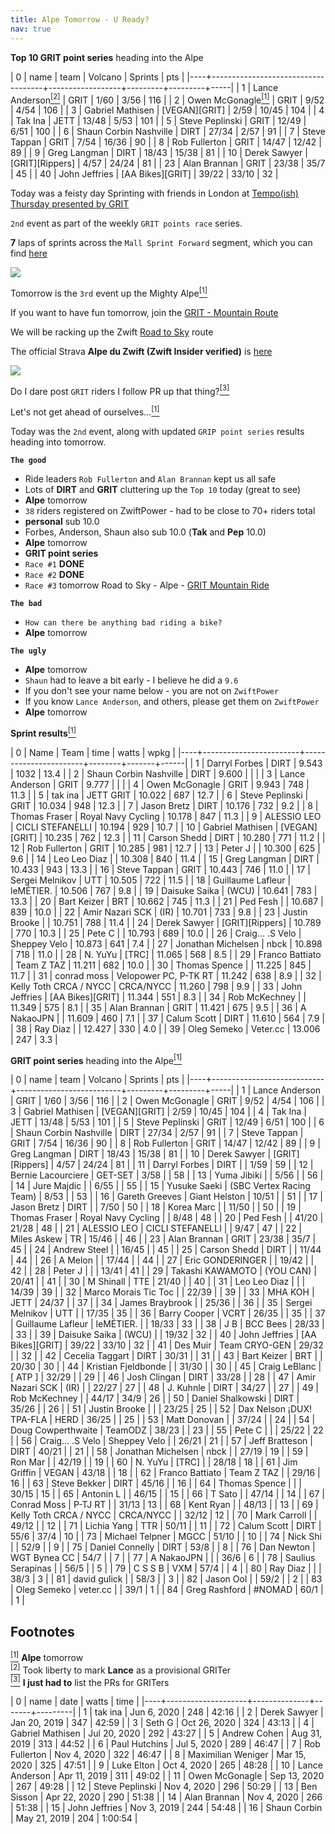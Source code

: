 ```yaml
---
title: Alpe Tomorrow - U Ready?
nav: true
---
```


**Top 10 GRIT point series** heading into the Alpe

|  0 | name                               | team             | Volcano | Sprints | pts |
|----+------------------------------------+------------------+---------+---------+-----|
|  1 | Lance Anderson[<sup>[2]</sup>](#2) | GRIT             | 1/60    | 3/56    | 116 |
|  2 | Owen McGonagle[<sup>[1]</sup>](#1) | GRIT             | 9/52    | 4/54    | 106 |
|  3 | Gabriel Mathisen                   | [VEGAN][GRIT]    | 2/59    | 10/45   | 104 |
|  4 | Tak Ina                            | JETT             | 13/48   | 5/53    | 101 |
|  5 | Steve Peplinski                    | GRIT             | 12/49   | 6/51    | 100 |
|  6 | Shaun Corbin Nashville             | DIRT             | 27/34   | 2/57    |  91 |
|  7 | Steve Tappan                       | GRIT             | 7/54    | 16/36   |  90 |
|  8 | Rob Fullerton                      | GRIT             | 14/47   | 12/42   |  89 |
|  9 | Greg Langman                       | DIRT             | 18/43   | 15/38   |  81 |
| 10 | Derek Sawyer                       | [GRIT][Rippers]  | 4/57    | 24/24   |  81 |
| 23 | Alan Brannan                       | GRIT             | 23/38   | 35/7    |  45 |
| 40 | John Jeffries                      | [AA Bikes][GRIT] | 39/22   | 33/10   |  32 |


Today was a feisty day Sprinting with friends in London at [Tempo(ish) Thursday presented by GRIT](https://zwiftpower.com/events.php?zid=1356501)

`2nd` event as part of the weekly `GRIT points race` series.

**7** laps of sprints across the `Mall Sprint Forward` segment, which you can find [here](https://www.strava.com/segments/12749377?filter=overall)

![](../../12/03/images/The_Mall_Sprint_Forward.png)

Tomorrow is the `3rd` event up the Mighty Alpe[<sup>[1]</sup>](#1)

If you want to have fun tomorrow, join the [GRIT - Mountain Route](https://zwiftpower.com/events.php?zid=1360657)

We will be racking up the Zwift [Road to Sky](https://zwiftinsider.com/route/road-to-sky/) route

The official Strava **Alpe du Zwift (Zwift Insider verified)** is [here](https://www.strava.com/segments/17267489)

![](images/alpe_du_zwift.png)

Do I dare post `GRIT` riders I follow PR up that thing?[<sup>[3]</sup>](#3)

Let's not get ahead of ourselves...[<sup>[1]</sup>](#1)

Today was the `2nd` event, along with updated `GRIP point series` results
heading into tomorrow.

**`The good`**

- Ride leaders `Rob Fullerton` and `Alan Brannan` kept us all safe
- Lots of **DIRT** and **GRIT** cluttering up the `Top 10` today (great to see)
- **Alpe** tomorrow
- `38` riders registered on ZwiftPower - had to be close to 70+ riders total
- **personal** sub 10.0
- Forbes, Anderson, Shaun also sub 10.0 (**Tak** and **Pep** 10.0)
- **Alpe** tomorrow
- **GRIT point series**
- `Race #1` **DONE**
- `Race #2` **DONE**
- `Race #3` tomorrow Road to Sky - Alpe - [GRIT Mountain Ride](https://zwiftpower.com/events.php?zid=1360657)

**`The bad`**

- `How can there be anything bad riding a bike?`
- **Alpe** tomorrow

**`The ugly`**
- **Alpe** tomorrow
- `Shaun` had to leave a bit early - I believe he did a `9.6`
- If you don't see your name below - you are not on `ZwiftPower`
- If you know `Lance Anderson`, and others, please get them on `ZwiftPower`
- **Alpe** tomorrow

**Sprint results**[<sup>[1]</sup>](#1)

|  0 | Name                   | Team                  |   time | watts | wpkg |
|----+------------------------+-----------------------+--------+-------+------|
|  1 | Darryl Forbes          | DIRT                  |  9.543 |  1032 | 13.4 |
|  2 | Shaun Corbin Nashville | DIRT                  |  9.600 |       |      |
|  3 | Lance Anderson         | GRIT                  |  9.777 |       |      |
|  4 | Owen McGonagle         | GRIT                  |  9.943 |   748 | 11.3 |
|  5 | tak ina                | JETT  GRIT            | 10.022 |   687 | 12.7 |
|  6 | Steve Peplinski        | GRIT                  | 10.034 |   948 | 12.3 |
|  7 | Jason Bretz            | DIRT                  | 10.176 |   732 |  9.2 |
|  8 | Thomas Fraser          | Royal Navy Cycling    | 10.178 |   847 | 11.3 |
|  9 | ALESSIO LEO            | CICLI STEFANELLI      | 10.194 |   929 | 10.7 |
| 10 | Gabriel Mathisen       | [VEGAN][GRIT]         | 10.235 |   762 | 12.3 |
| 11 | Carson Shedd           | DIRT                  | 10.280 |   771 | 11.2 |
| 12 | Rob Fullerton          | GRIT                  | 10.285 |   981 | 12.7 |
| 13 | Peter J                |                       | 10.300 |   625 |  9.6 |
| 14 | Leo Leo Diaz           |                       | 10.308 |   840 | 11.4 |
| 15 | Greg Langman           | DIRT                  | 10.433 |   943 | 13.3 |
| 16 | Steve Tappan           | GRIT                  | 10.443 |   746 | 11.0 |
| 17 | Sergei Melnikov        | UTT                   | 10.505 |   722 | 11.5 |
| 18 | Guillaume Lafleur      | leMÉTIER.             | 10.506 |   767 |  9.8 |
| 19 | Daisuke Saika          | (WCU)                 | 10.641 |   783 | 13.3 |
| 20 | Bart Keizer            | BRT                   | 10.662 |   745 | 11.3 |
| 21 | Ped Fesh               |                       | 10.687 |   839 | 10.0 |
| 22 | Amir Nazari SCK        | (IR)                  | 10.701 |   733 |  9.8 |
| 23 | Justin Brooke          |                       | 10.751 |   788 | 11.4 |
| 24 | Derek Sawyer           | [GRIT][Rippers]       | 10.789 |   770 | 10.3 |
| 25 | Pete C                 |                       | 10.793 |   689 | 10.0 |
| 26 | Craig... .S Velo       | Sheppey Velo          | 10.873 |   641 |  7.4 |
| 27 | Jonathan Michelsen     | nbck                  | 10.898 |   718 | 11.0 |
| 28 | N. YuYu                | [TRC]                 | 11.065 |   568 |  8.5 |
| 29 | Franco Battiato        | Team Z TAZ            | 11.211 |   682 | 10.0 |
| 30 | Thomas Spence          |                       | 11.225 |   845 | 11.7 |
| 31 | conrad moss            | Velopower PC, P-TK RT | 11.242 |   638 |  8.9 |
| 32 | Kelly Toth CRCA / NYCC | CRCA/NYCC             | 11.260 |   798 |  9.9 |
| 33 | John Jeffries          | [AA Bikes][GRIT]      | 11.344 |   551 |  8.3 |
| 34 | Rob McKechney          |                       | 11.349 |   575 |  8.1 |
| 35 | Alan Brannan           | GRIT                  | 11.421 |   675 |  9.5 |
| 36 | A NakaoJPN             |                       | 11.609 |   460 |  7.1 |
| 37 | Calum Scott            | DIRT                  | 11.610 |   564 |  7.9 |
| 38 | Ray Diaz               |                       | 12.427 |   330 |  4.0 |
| 39 | Oleg Semeko            | Veter.cc              | 13.006 |   247 |  3.3 |

**GRIT point series** heading into the Alpe[<sup>[1]</sup>](#1)

|  0 | name                       | team                     | Volcano | Sprints | pts |
|----+----------------------------+--------------------------+---------+---------+-----|
|  1 | Lance Anderson             | GRIT                     | 1/60    | 3/56    | 116 |
|  2 | Owen McGonagle             | GRIT                     | 9/52    | 4/54    | 106 |
|  3 | Gabriel Mathisen           | [VEGAN][GRIT]            | 2/59    | 10/45   | 104 |
|  4 | Tak Ina                    | JETT                     | 13/48   | 5/53    | 101 |
|  5 | Steve Peplinski            | GRIT                     | 12/49   | 6/51    | 100 |
|  6 | Shaun Corbin Nashville     | DIRT                     | 27/34   | 2/57    |  91 |
|  7 | Steve Tappan               | GRIT                     | 7/54    | 16/36   |  90 |
|  8 | Rob Fullerton              | GRIT                     | 14/47   | 12/42   |  89 |
|  9 | Greg Langman               | DIRT                     | 18/43   | 15/38   |  81 |
| 10 | Derek Sawyer               | [GRIT][Rippers]          | 4/57    | 24/24   |  81 |
| 11 | Darryl Forbes              | DIRT                     |         | 1/59    |  59 |
| 12 | Bernie Lacourciere         | GET-SET                  | 3/58    |         |  58 |
| 13 | Yuma Jibiki                |                          | 5/56    |         |  56 |
| 14 | Jure Majdic                |                          | 6/55    |         |  55 |
| 15 | Yusuke Saeki               | (SBC Vertex Racing Team) | 8/53    |         |  53 |
| 16 | Gareth Greeves             | Giant Helston            | 10/51   |         |  51 |
| 17 | Jason Bretz                | DIRT                     |         | 7/50    |  50 |
| 18 | Korea Marc                 |                          | 11/50   |         |  50 |
| 19 | Thomas Fraser              | Royal Navy Cycling       |         | 8/48    |  48 |
| 20 | Ped Fesh                   |                          | 41/20   | 21/28   |  48 |
| 21 | ALESSIO LEO                | CICLI STEFANELLI         |         | 9/47    |  47 |
| 22 | Miles Askew                | TR                       | 15/46   |         |  46 |
| 23 | Alan Brannan               | GRIT                     | 23/38   | 35/7    |  45 |
| 24 | Andrew Steel               |                          | 16/45   |         |  45 |
| 25 | Carson Shedd               | DIRT                     |         | 11/44   |  44 |
| 26 | A Melon                    |                          | 17/44   |         |  44 |
| 27 | Eric GONDERINGER           |                          | 19/42   |         |  42 |
| 28 | Peter J                    |                          |         | 13/41   |  41 |
| 29 | Takashi KAWAMOTO           | (YOU CAN)                | 20/41   |         |  41 |
| 30 | M Shinall                  | TTE                      | 21/40   |         |  40 |
| 31 | Leo Leo Diaz               |                          |         | 14/39   |  39 |
| 32 | Marco Morais Tic Toc       |                          | 22/39   |         |  39 |
| 33 | MHA KOH                    | JETT                     | 24/37   |         |  37 |
| 34 | James Braybrook            |                          | 25/36   |         |  36 |
| 35 | Sergei Melnikov            | UTT                      |         | 17/35   |  35 |
| 36 | Barry Cooper               | VCRT                     | 26/35   |         |  35 |
| 37 | Guillaume Lafleur          | leMÉTIER.                |         | 18/33   |  33 |
| 38 | J B                        | BCC   Bees               | 28/33   |         |  33 |
| 39 | Daisuke Saika              | (WCU)                    |         | 19/32   |  32 |
| 40 | John Jeffries              | [AA Bikes][GRIT]         | 39/22   | 33/10   |  32 |
| 41 | Des Muir                   | Team CRYO-GEN            | 29/32   |         |  32 |
| 42 | Cecelia Taggart            | DIRT                     | 30/31   |         |  31 |
| 43 | Bart Keizer                | BRT                      |         | 20/30   |  30 |
| 44 | Kristian Fjeldbonde        |                          | 31/30   |         |  30 |
| 45 | Craig LeBlanc              | [ ATP ]                  | 32/29   |         |  29 |
| 46 | Josh Clingan               | DIRT                     | 33/28   |         |  28 |
| 47 | Amir Nazari SCK            | (IR)                     |         | 22/27   |  27 |
| 48 | J. Kuhnle                  | DIRT                     | 34/27   |         |  27 |
| 49 | Rob McKechney              |                          | 44/17   | 34/9    |  26 |
| 50 | Daniel Shalkowski          | DIRT                     | 35/26   |         |  26 |
| 51 | Justin Brooke              |                          |         | 23/25   |  25 |
| 52 | Dax Nelson   ¡DUX! TPA-FLA | HERD                     | 36/25   |         |  25 |
| 53 | Matt Donovan               |                          | 37/24   |         |  24 |
| 54 | Doug Cowperthwaite         | TeamODZ                  | 38/23   |         |  23 |
| 55 | Pete C                     |                          |         | 25/22   |  22 |
| 56 | Craig... .S Velo           | Sheppey Velo             |         | 26/21   |  21 |
| 57 | Jeff Bratteson             | DIRT                     | 40/21   |         |  21 |
| 58 | Jonathan Michelsen         | nbck                     |         | 27/19   |  19 |
| 59 | Ron Mar                    |                          | 42/19   |         |  19 |
| 60 | N. YuYu                    | [TRC]                    |         | 28/18   |  18 |
| 61 | Jim Griffin                | VEGAN                    | 43/18   |         |  18 |
| 62 | Franco Battiato            | Team Z TAZ               |         | 29/16   |  16 |
| 63 | Steve Bekker               | DIRT                     | 45/16   |         |  16 |
| 64 | Thomas Spence              |                          |         | 30/15   |  15 |
| 65 | Antonin L                  |                          | 46/15   |         |  15 |
| 66 | T Sato                     |                          | 47/14   |         |  14 |
| 67 | Conrad Moss                | P-TJ RT                  |         | 31/13   |  13 |
| 68 | Kent Ryan                  |                          | 48/13   |         |  13 |
| 69 | Kelly Toth CRCA / NYCC     | CRCA/NYCC                |         | 32/12   |  12 |
| 70 | Mark Carroll               |                          | 49/12   |         |  12 |
| 71 | Lichia Yang                | TTR                      | 50/11   |         |  11 |
| 72 | Calum Scott                | DIRT                     | 55/6    | 37/4    |  10 |
| 73 | Michael Telpner            | MGCC                     | 51/10   |         |  10 |
| 74 | Nick Shi                   |                          | 52/9    |         |   9 |
| 75 | Daniel Connelly            | DIRT                     | 53/8    |         |   8 |
| 76 | Dan Newton                 | WGT   Bynea CC           | 54/7    |         |   7 |
| 77 | A NakaoJPN                 |                          |         | 36/6    |   6 |
| 78 | Saulius Serapinas          |                          | 56/5    |         |   5 |
| 79 | C S S B                    | VXM                      | 57/4    |         |   4 |
| 80 | Ray Diaz                   |                          |         | 38/3    |   3 |
| 81 | david gulick               |                          | 58/3    |         |   3 |
| 82 | Jason OoI                  |                          | 59/2    |         |   2 |
| 83 | Oleg Semeko                | veter.cc                 |         | 39/1    |   1 |
| 84 | Greg Rashford              | #NOMAD                   | 60/1    |         |   1 |


## **Footnotes**

[<sup>[1]</sup>](#1) <a class="anchor" id="1"></a> **Alpe** tomorrow <br>
[<sup>[2]</sup>](#2) <a class="anchor" id="1"></a> Took liberty to mark **Lance** as a provisional GRITer <br>
[<sup>[3]</sup>](#3) <a class="anchor" id="2"></a> **I just had to** list the PRs for GRITers <br>
                     
                     
|  0 | name               | date         | watts |    time |
|----+--------------------+--------------+-------+---------|
|  1 | tak ina            | Jun 6, 2020  |   248 |   42:16 |
|  2 | Derek Sawyer       | Jan 20, 2019 |   347 |   42:59 |
|  3 | Seth G             | Oct 26, 2020 |   324 |   43:13 |
|  4 | Gabriel Mathisen   | Jul 20, 2020 |   292 |   43:27 |
|  5 | Andrew Cohen       | Aug 31, 2019 |   313 |   44:52 |
|  6 | Paul Hutchins      | Jul 5, 2020  |   289 |   46:47 |
|  7 | Rob Fullerton      | Nov 4, 2020  |   322 |   46:47 |
|  8 | Maximilian Weniger | Mar 15, 2020 |   325 |   47:51 |
|  9 | Luke Elton         | Oct 4, 2020  |   265 |   48:28 |
| 10 | Lance Anderson     | Apr 11, 2019 |   311 |   49:02 |
| 11 | Owen McGonagle     | Sep 13, 2020 |   267 |   49:28 |
| 12 | Steve Peplinski    | Nov 4, 2020  |   296 |   50:29 |
| 13 | Ben Sisson         | Apr 22, 2020 |   290 |   51:38 |
| 14 | Alan Brannan       | Nov 4, 2020  |   266 |   51:38 |
| 15 | John Jeffries      | Nov 3, 2019  |   244 |   54:48 |
| 16 | Shaun Corbin       | May 21, 2019 |   204 | 1:00:54 |

